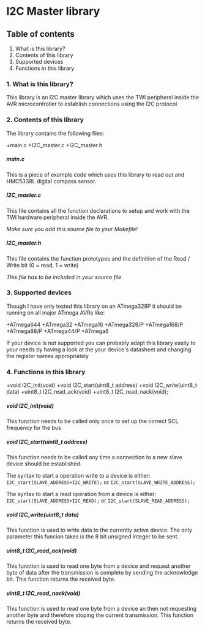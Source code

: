 # I2C Master library

## Table of contents

1. What is this library?
2. Contents of this library
3. Supported devices
4. Functions in this library

### 1. What is this library? 
This library is an I2C master library which uses the TWI peripheral inside the
AVR microcontroller to establish connections using the I2C protocol
	
### 2. Contents of this library
	
The library contains the following files:

+main.c
+I2C_master.c
+I2C_master.h

##### main.c
This is a piece of example code which uses this library to read out
and HMC5338L digital compass sensor.
		
##### I2C_master.c
This file contains all the function declarations to setup and work with the
TWI hardware peripheral inside the AVR.

*Make sure you add this source file to your Makefile!*
		
##### I2C_master.h 
This file contains the function prototypes and the definition of the 
Read / Write bit (0 = read, 1 = write)
		
*This file has to be included in your source file*
		
### 3. Supported devices
Though I have only tested this library on an ATmega328P it should be running
on all major ATmega AVRs like:
		
+ATmega644
+ATmega32
+ATmega16
+ATmega328/P
+ATmega168/P
+ATmega88/P
+ATmega44/P
+ATmega8
	
If your device is not supported you can probably adapt this library easily to your
needs by having a look at the your device's datasheet and changing the register names
appropriately
	
### 4. Functions in this library

+void I2C_init(void)
+void I2C_start(uint8_t address)
+void I2C_write(uint8_t data)
+uint8_t I2C_read_ack(void)
+uint8_t I2C_read_nack(void);
	
##### void I2C_init(void)
This function needs to be called only once to set up the correct SCL frequency 
for the bus
		
##### void I2C_start(uint8_t address)
This function needs to be called any time a connection to a new slave device should
be established. 
		
The syntax to start a operation write to a device is either:
`I2C_start(SLAVE_ADDRESS+I2C_WRITE);`
or
`I2C_start(SLAVE_WRITE_ADDRESS);`
		
The syntax to start a read operation from a device is either:
`I2C_start(SLAVE_ADDRESS+I2C_READ);`
or
`I2C_start(SLAVE_READ_ADDRESS);`
		
##### void I2C_write(uint8_t data)
This function is used to write data to the currently active device. 
The only parameter this funcion takes is the 8 bit unsigned integer to be sent.
		
##### uint8_t I2C_read_ack(void)
This function is used to read one byte from a device and request another byte of data 
after the transmission is complete by sending the acknowledge bit.
This function returns the received byte.
		
##### uint8_t I2C_read_nack(void)
This function is used to read one byte from a device an then not requesting another 
byte and therefore stoping the current transmission.
This function returns the received byte.
		
